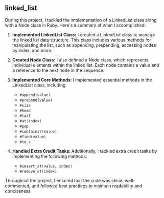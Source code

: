 ## linked_list

During this project, I tackled the implementation of a LinkedList class along with a Node class in Ruby. Here's a summary of what I accomplished:

1. **Implemented LinkedList Class:** I created a LinkedList class to manage the linked list data structure. This class includes various methods for manipulating the list, such as appending, prepending, accessing nodes by index, and more.

2. **Created Node Class:** I also defined a Node class, which represents individual elements within the linked list. Each node contains a value and a reference to the next node in the sequence.

3. **Implemented Core Methods:** I implemented essential methods in the LinkedList class, including:
   - `#append(value)`
   - `#prepend(value)`
   - `#size`
   - `#head`
   - `#tail`
   - `#at(index)`
   - `#pop`
   - `#contains?(value)`
   - `#find(value)`
   - `#to_s`

4. **Handled Extra Credit Tasks:** Additionally, I tackled extra credit tasks by implementing the following methods:
   - `#insert_at(value, index)`
   - `#remove_at(index)`

Throughout the project, I ensured that the code was clean, well-commented, and followed best practices to maintain readability and conciseness.
